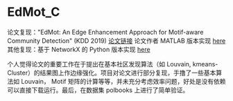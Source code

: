 # EdMot_C
论文复现："EdMot: An Edge Enhancement Approach for Motif-aware Community Detection" (KDD 2019) [论文链接](https://arxiv.org/abs/1906.04560)
论文作者 MATLAB 版本实现 [here](https://github.com/lipzh5/EdMot_pro)
其他复现：基于 NetworkX 的 Python 版本实现 [here](https://github.com/benedekrozemberczki/EdMot)

个人觉得论文的重要工作在于提出在基本社区发现算法（如 Louvain, kmeans-Cluster）的结果图上作边缘强化。项目对论文进行部分复现，手撸了一些基本算法如 Louvain， Motif 矩阵的计算等等，并未充分考虑效率问题，好处是没有依赖可以直接下载运行。最后，在数据集 polbooks 上进行了简单验证。







